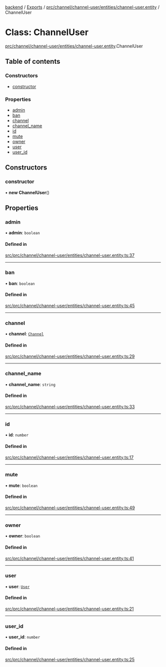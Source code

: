 [backend](../README.md) / [Exports](../modules.md) / [prc/channel/channel-user/entities/channel-user.entity](../modules/prc_channel_channel_user_entities_channel_user_entity.md) / ChannelUser

# Class: ChannelUser

[prc/channel/channel-user/entities/channel-user.entity](../modules/prc_channel_channel_user_entities_channel_user_entity.md).ChannelUser

## Table of contents

### Constructors

- [constructor](prc_channel_channel_user_entities_channel_user_entity.ChannelUser.md#constructor)

### Properties

- [admin](prc_channel_channel_user_entities_channel_user_entity.ChannelUser.md#admin)
- [ban](prc_channel_channel_user_entities_channel_user_entity.ChannelUser.md#ban)
- [channel](prc_channel_channel_user_entities_channel_user_entity.ChannelUser.md#channel)
- [channel\_name](prc_channel_channel_user_entities_channel_user_entity.ChannelUser.md#channel_name)
- [id](prc_channel_channel_user_entities_channel_user_entity.ChannelUser.md#id)
- [mute](prc_channel_channel_user_entities_channel_user_entity.ChannelUser.md#mute)
- [owner](prc_channel_channel_user_entities_channel_user_entity.ChannelUser.md#owner)
- [user](prc_channel_channel_user_entities_channel_user_entity.ChannelUser.md#user)
- [user\_id](prc_channel_channel_user_entities_channel_user_entity.ChannelUser.md#user_id)

## Constructors

### constructor

• **new ChannelUser**()

## Properties

### admin

• **admin**: `boolean`

#### Defined in

[src/prc/channel/channel-user/entities/channel-user.entity.ts:37](https://github.com/GQDeltex/ft_transcendence/blob/main/backend/src/prc/channel/channel-user/entities/channel-user.entity.ts#L37)

___

### ban

• **ban**: `boolean`

#### Defined in

[src/prc/channel/channel-user/entities/channel-user.entity.ts:45](https://github.com/GQDeltex/ft_transcendence/blob/main/backend/src/prc/channel/channel-user/entities/channel-user.entity.ts#L45)

___

### channel

• **channel**: [`Channel`](prc_channel_entities_channel_entity.Channel.md)

#### Defined in

[src/prc/channel/channel-user/entities/channel-user.entity.ts:29](https://github.com/GQDeltex/ft_transcendence/blob/main/backend/src/prc/channel/channel-user/entities/channel-user.entity.ts#L29)

___

### channel\_name

• **channel\_name**: `string`

#### Defined in

[src/prc/channel/channel-user/entities/channel-user.entity.ts:33](https://github.com/GQDeltex/ft_transcendence/blob/main/backend/src/prc/channel/channel-user/entities/channel-user.entity.ts#L33)

___

### id

• **id**: `number`

#### Defined in

[src/prc/channel/channel-user/entities/channel-user.entity.ts:17](https://github.com/GQDeltex/ft_transcendence/blob/main/backend/src/prc/channel/channel-user/entities/channel-user.entity.ts#L17)

___

### mute

• **mute**: `boolean`

#### Defined in

[src/prc/channel/channel-user/entities/channel-user.entity.ts:49](https://github.com/GQDeltex/ft_transcendence/blob/main/backend/src/prc/channel/channel-user/entities/channel-user.entity.ts#L49)

___

### owner

• **owner**: `boolean`

#### Defined in

[src/prc/channel/channel-user/entities/channel-user.entity.ts:41](https://github.com/GQDeltex/ft_transcendence/blob/main/backend/src/prc/channel/channel-user/entities/channel-user.entity.ts#L41)

___

### user

• **user**: [`User`](users_entities_user_entity.User.md)

#### Defined in

[src/prc/channel/channel-user/entities/channel-user.entity.ts:21](https://github.com/GQDeltex/ft_transcendence/blob/main/backend/src/prc/channel/channel-user/entities/channel-user.entity.ts#L21)

___

### user\_id

• **user\_id**: `number`

#### Defined in

[src/prc/channel/channel-user/entities/channel-user.entity.ts:25](https://github.com/GQDeltex/ft_transcendence/blob/main/backend/src/prc/channel/channel-user/entities/channel-user.entity.ts#L25)
